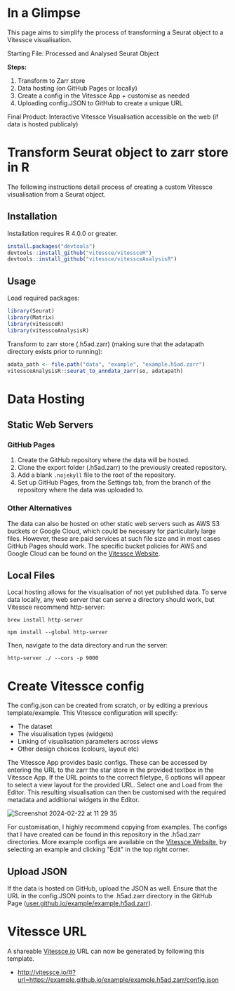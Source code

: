 # In a Glimpse

This page aims to simplify the process of transforming a Seurat object to a Vitessce visualisation. 

Starting File: Processed and Analysed Seurat Object

**Steps:**
1. Transform to Zarr store
2. Data hosting (on GitHub Pages or locally)
3. Create a config in the Vitessce App + customise as needed
4. Uploading config.JSON to GitHub to create a unique URL

Final Product: Interactive Vitessce Visualisation accessible on the web (if data is hosted publicaly)

# Transform Seurat object to zarr store in R

The following instructions detail process of creating a custom Vitessce visualisation from a Seurat object.

## Installation

Installation requires R 4.0.0 or greater.

```r
install.packages("devtools")
devtools::install_github("vitessce/vitessceR")
devtools::install_github("vitessce/vitessceAnalysisR")

```

## Usage

Load required packages:

```r
library(Seurat)
library(Matrix)
library(vitessceR)
library(vitessceAnalysisR)
```

Transform to zarr store (.h5ad.zarr) (making sure that the adatapath directory exists prior to running):

```r
adata_path <- file.path("data", "example", "example.h5ad.zarr")
vitessceAnalysisR::seurat_to_anndata_zarr(so, adatapath)
```

# Data Hosting

## Static Web Servers

### GitHub Pages

1. Create the GitHub repository where the data will be hosted.
2. Clone the export folder (.h5ad.zarr) to the previously created repository.
3. Add a blank ```.nojekyll``` file to the root of the repository.
4. Set up GitHub Pages, from the Settings tab, from the  branch of the repository where the data was uploaded to.

### Other Alternatives

The data can also be hosted on other static web servers such as AWS S3 buckets or Google Cloud, which could be necesary for particularly large files. However, these are paid services at such file size and in most cases GitHub Pages should work. The specific bucket policies for AWS and Google Cloud can be found on the [Vitessce Website](http://vitessce.io/docs/data-hosting/).

## Local Files

Local hosting allows for the visualisation of not yet published data.
To serve data locally, any web server that can serve a directory should work, but Vitessce recommend http-server:

```
brew install http-server
```
```
npm install --global http-server
```

Then, navigate to the data directory and run the server:

```
http-server ./ --cors -p 9000
```

# Create Vitessce config

The config.json can be created from scratch, or by editing a previous template/example. This Vitessce configuration will specify:

- The dataset
- The visualisation types (widgets)
- Linking of visualisation parameters across views
- Other design choices (colours, layout etc)

The Vitessce App provides basic configs. These can be accessed by entering the URL to the zarr the star store in the provided textbox in the Vitessce App. If the URL points to the correct filetype, 6 options will appear to select a view layout for the provided URL. Select one and Load from the Editor. This resulting visualisation can then be customised with the required metadata and additional widgets in the Editor. 

![Screenshot 2024-02-22 at 11 29 35](https://github.com/esztersojtory/vitessce_data/assets/156802036/e2308f37-7702-48f7-b44b-d525e31c83a9)


For customisation, I highly recommend copying from examples. The configs that I have created can be found in this repository in the .h5ad.zarr directories. More example configs are available on the [Vitessce Website](http://vitessce.io/examples/), by selecting an example and clicking "Edit" in the top right corner.


## Upload JSON

If the data is hosted on GitHub, upload the JSON as well. Ensure that the URL in the config.JSON points to the .h5ad.zarr directory in the GitHub Page ([user.github.io/example/example.h5ad.zarr](http://user.github.io/example/example.h5ad.zarr)).

# Vitessce URL

A shareable [Vitessce.io](http://vitessce.io/) URL can now be generated by following this template.

- http://vitessce.io/#?url=https://example.github.io/example/example.h5ad.zarr/config.json
